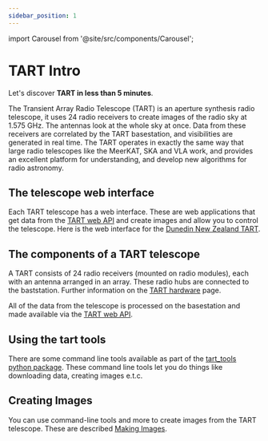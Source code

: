 ```yaml
---
sidebar_position: 1
---
```


import Carousel from '@site/src/components/Carousel';


# TART Intro

Let's discover **TART in less than 5 minutes**.

The Transient Array Radio Telescope (TART) is an aperture synthesis radio telescope, it uses 24 radio receivers to create images of the radio sky at 1.575 GHz. The antennas look at the whole sky at once. Data from these receivers are correlated by the TART basestation, and visibilities are generated in real time.  The TART operates in exactly the same way that large radio telescopes like the MeerKAT, SKA and VLA work, and provides an excellent platform for understanding, and develop new algorithms for radio astronomy. 

## The telescope web interface

Each TART telescope has a web interface. These are web applications that get data from the  [TART web API](./basics/tart-api) and create images and allow you to control the telescope. Here is the web interface for the [Dunedin New Zealand TART](https://tart.elec.ac.nz/signal/home).

## The components of a TART telescope

A TART consists of 24 radio receivers (mounted on radio modules), each with an antenna arranged in an array. These radio hubs are connected to the baststation. Further information on the [TART hardware](./basics/hardware) page.

All of the data from the telescope is processed on the basestation and made available via the [TART web API](./basics/tart-api).

## Using the tart tools

There are some command line tools available as part of the [tart_tools python package](https://github.com/tart-telescope/tart_modules). These command line tools let you do things like downloading data, creating images e.t.c.


## Creating Images

You can use command-line tools and more to create images from the TART telescope. These are described  [Making Images](./basics/making-images).


